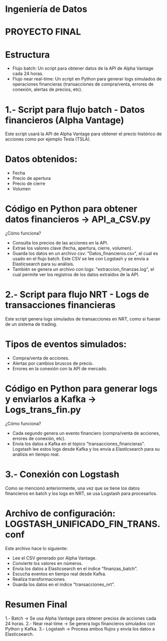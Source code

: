 # Ingeniería de Datos
# PROYECTO FINAL

# Estructura
- Flujo batch: Un script para obtener datos de la API de Alpha Vantage cada 24 horas.
- Flujo near real-time: Un script en Python para generar logs simulados de operaciones financieras (transacciones de compra/venta, errores de conexión, alertas de precios, etc).

# 1.- Script para flujo batch - Datos financieros (Alpha Vantage)
Este script usará la API de Alpha Vantage para obtener el precio histórico de acciones como por ejemplo Tesla (TSLA).

# Datos obtenidos:
- Fecha
- Precio de apertura
- Precio de cierre
- Volumen

# Código en Python para obtener datos financieros → API_a_CSV.py
¿Cómo funciona?
- Consulta los precios de las acciones en la API.
- Extrae los valores clave (fecha, apertura, cierre, volumen).
- Guarda los datos en un archivo csv: "Datos_financieros.csv", el cual es usado en el flujo batch. Este CSV se lee con Logstash y se envía a Elasticsearch para su análisis.
- También se genera un archivo con logs: "extraccion_finanzas.log", el cual permite ver los registros de los datos extraídos de la API.

# 2.- Script para flujo NRT - Logs de transacciones financieras
Este script genera logs simulados de transacciones en NRT, como si fueran de un sistema de trading.

# Tipos de eventos simulados:
- Compra/venta de acciones.
- Alertas por cambios bruscos de precio.
- Errores en la conexión con la API de mercado.

# Código en Python para generar logs y enviarlos a Kafka → Logs_trans_fin.py
¿Cómo funciona?
- Cada segundo genera un evento financiero (compra/venta de acciones, errores de conexión, etc).
- Envía los datos a Kafka en el tópico "transacciones_financieras". Logstash lee estos logs desde Kafka y los envía a Elasticsearch para su análisis en tiempo real.

# 3.- Conexión con Logstash
Como se mencionó anteriormente, una vez que se tiene los datos financieros en batch y los logs en NRT, se usa Logstash para procesarlos.
# Archivo de configuración: LOGSTASH_UNIFICADO_FIN_TRANS.conf
Este archivo hace lo siguiente:
- Lee el CSV generado por Alpha Vantage.
- Convierte los valores en números.
- Envia los datos a Elasticsearch en el índice "finanzas_batch".
- Escucha eventos en tiempo real desde Kafka.
- Realiza transformaciones.
- Guarda los datos en el índice "transacciones_nrt".

# Resumen Final
1.- Batch → Se usa Alpha Vantage para obtener precios de acciones cada 24 horas.
2.- Near real-time → Se genera logs financieros simulados con Python y Kafka.
3.- Logstash → Procesa ambos flujos y envía los datos a Elasticsearch.










